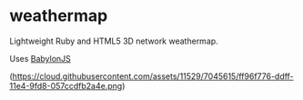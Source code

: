 weathermap
==========

Lightweight Ruby and HTML5 3D network weathermap.

Uses [BabylonJS](http://babylonjs.com/)

(https://cloud.githubusercontent.com/assets/11529/7045615/ff96f776-ddff-11e4-9fd8-057ccdfb2a4e.png)
